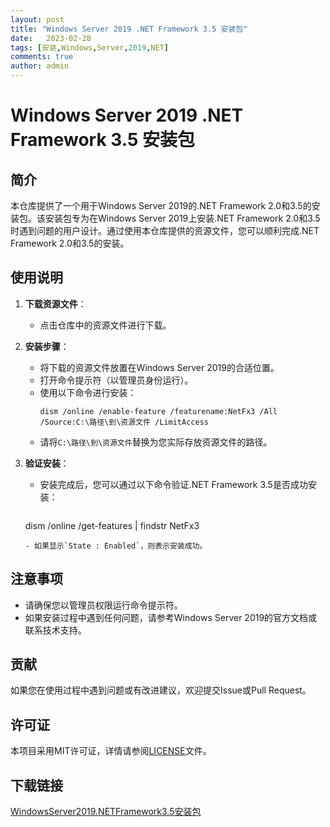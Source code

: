```yaml
---
layout: post
title: "Windows Server 2019 .NET Framework 3.5 安装包"
date:   2023-02-28
tags: [安装,Windows,Server,2019,NET]
comments: true
author: admin
---
```

# Windows Server 2019 .NET Framework 3.5 安装包

## 简介

本仓库提供了一个用于Windows Server 2019的.NET Framework 2.0和3.5的安装包。该安装包专为在Windows Server 2019上安装.NET Framework 2.0和3.5时遇到问题的用户设计。通过使用本仓库提供的资源文件，您可以顺利完成.NET Framework 2.0和3.5的安装。

## 使用说明

1. **下载资源文件**：
   - 点击仓库中的资源文件进行下载。

2. **安装步骤**：
   - 将下载的资源文件放置在Windows Server 2019的合适位置。
   - 打开命令提示符（以管理员身份运行）。
   - 使用以下命令进行安装：
     ```shell
     dism /online /enable-feature /featurename:NetFx3 /All /Source:C:\路径\到\资源文件 /LimitAccess
     ```
   - 请将`C:\路径\到\资源文件`替换为您实际存放资源文件的路径。

3. **验证安装**：
   - 安装完成后，您可以通过以下命令验证.NET Framework 3.5是否成功安装：
     ```shell
    dism /online /get-features | findstr NetFx3
     ```
   - 如果显示`State : Enabled`，则表示安装成功。

## 注意事项

- 请确保您以管理员权限运行命令提示符。
- 如果安装过程中遇到任何问题，请参考Windows Server 2019的官方文档或联系技术支持。

## 贡献

如果您在使用过程中遇到问题或有改进建议，欢迎提交Issue或Pull Request。

## 许可证

本项目采用MIT许可证，详情请参阅[LICENSE](LICENSE)文件。

## 下载链接

[WindowsServer2019.NETFramework3.5安装包](https://pan.quark.cn/s/d44c14ece589)